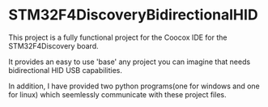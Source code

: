 STM32F4DiscoveryBidirectionalHID
================================

This project is a fully functional project for the Coocox IDE for the STM32F4Discovery board.

It provides an easy to use 'base' any project you can imagine that needs bidirectional HID USB capabilities.



In addition, I have provided two python programs(one for windows and one for linux) which seemlessly communicate with these project files.

